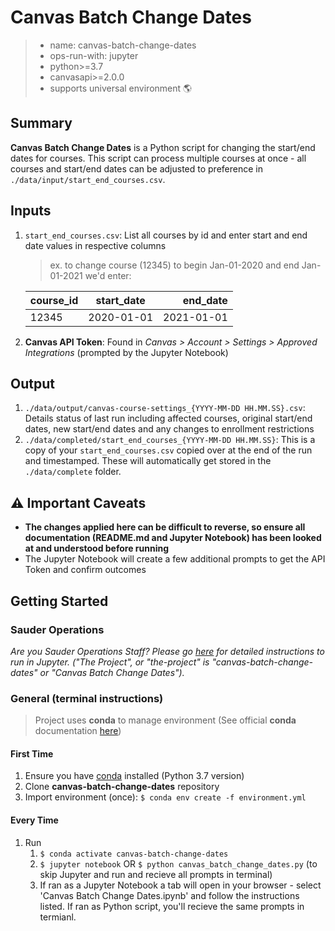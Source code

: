 # Canvas Batch Change Dates

> - name: canvas-batch-change-dates
> - ops-run-with: jupyter
> - python>=3.7
> - canvasapi>=2.0.0
> - supports universal environment 🌎

## Summary

**Canvas Batch Change Dates** is a Python script for changing the start/end dates for courses. This script can process multiple courses at once - all courses and start/end dates can be adjusted to preference in `./data/input/start_end_courses.csv`.

## Inputs

1. `start_end_courses.csv`: List all courses by id and enter start and end date values in respective columns

   > ex. to change course (12345) to begin Jan-01-2020 and end Jan-01-2021 we'd enter:

   | course_id | start_date |   end_date |
   | :-------- | :--------: | ---------: |
   | 12345     | 2020-01-01 | 2021-01-01 |

1. **Canvas API Token**: Found in _Canvas > Account > Settings > Approved Integrations_ (prompted by the Jupyter Notebook)

## Output

1. `./data/output/canvas-course-settings_{YYYY-MM-DD HH.MM.SS}.csv`: Details status of last run including affected courses, original start/end dates, new start/end dates and any changes to enrollment restrictions
2. `./data/completed/start_end_courses_{YYYY-MM-DD HH.MM.SS}`: This is a copy of your `start_end_courses.csv` copied over at the end of the run and timestamped. These will automatically get stored in the `./data/complete` folder.

## ⚠️ Important Caveats

- **The changes applied here can be difficult to reverse, so ensure all documentation (README.md and Jupyter Notebook) has been looked at and understood before running**
- The Jupyter Notebook will create a few additional prompts to get the API Token and confirm outcomes

## Getting Started

### Sauder Operations

_Are you Sauder Operations Staff? Please go [here](https://github.com/saud-learning-services/instructions-and-other-templates/blob/master/sauder-ops-guide-jupyter-env-and-launch.md#-ran-it-before-start-here) for detailed instructions to run in Jupyter. ("The Project", or "the-project" is "canvas-batch-change-dates" or "Canvas Batch Change Dates")._

### General (terminal instructions)

> Project uses **conda** to manage environment (See official **conda** documentation [here](https://docs.conda.io/projects/conda/en/latest/user-guide/tasks/manage-environments.html#creating-an-environment-from-an-environment-yml-file))

#### First Time

1. Ensure you have [conda](https://docs.conda.io/projects/conda/en/latest/user-guide/install/index.html) installed (Python 3.7 version)
1. Clone **canvas-batch-change-dates** repository
1. Import environment (once): `$ conda env create -f environment.yml`

#### Every Time

1. Run
   1. `$ conda activate canvas-batch-change-dates`
   1. `$ jupyter notebook` OR `$ python canvas_batch_change_dates.py` (to skip Jupyter and run and recieve all prompts in terminal)
   1. If ran as a Jupyter Notebook a tab will open in your browser - select 'Canvas Batch Change Dates.ipynb' and follow the instructions listed. If ran as Python script, you'll recieve the same prompts in termianl.
